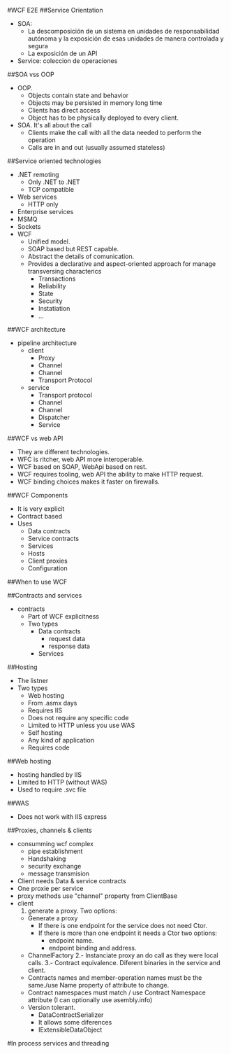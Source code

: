 #WCF E2E
##Service Orientation
+ SOA: 
  + La descomposición de un sistema en unidades de responsabilidad autónoma y la exposición de esas unidades de manera controlada y segura
  + La exposición de un API
+ Service: coleccion de operaciones

##SOA vss OOP
+ OOP. 
  + Objects contain state and behavior
  + Objects may be persisted in memory long time
  + Clients has direct access
  + Object has to be physically deployed to every client.
+ SOA. It's all about the call
  + Clients make the call with all the data needed to perform the operation
  + Calls are in and out (usually assumed stateless)

##Service oriented technologies
+ .NET remoting
  + Only .NET to .NET
  + TCP compatible 
+ Web services
  + HTTP only
+ Enterprise services
+ MSMQ
+ Sockets
+ WCF
  + Unified model.
  + SOAP based but REST capable.
  + Abstract the details of comunication.
  + Provides a declarative and aspect-oriented approach for manage transversing characterics
    + Transactions
    + Reliability
    + State
    + Security
    + Instatiation
    + ...

##WCF architecture
+ pipeline architecture
  + client
    + Proxy
    + Channel
    + Channel
    + Transport Protocol
  + service
    + Transport protocol
    + Channel
    + Channel
    + Dispatcher
    + Service 

##WCF vs web API
+ They are different technologies.
+ WFC is ritcher, web API more interoperable.
+ WCF based on SOAP, WebApi based on rest.
+ WCF requires tooling, web API the ability to make HTTP request.
+ WCF binding choices makes it faster on firewalls.

##WCF Components
+ It is very explicit
+ Contract based
+ Uses
  + Data contracts
  + Service contracts
  + Services
  + Hosts
  + Client proxies
  + Configuration

##When to use WCF

##Contracts and services
+ contracts
  + Part of WCF explicitness
  + Two types
    + Data contracts
      + request data
      + response data
    + Services
    
##Hosting
+ The listner
+ Two types
  +  Web hosting
    +  From .asmx days
    +  Requires IIS
    +  Does not require any specific code
    +  Limited to HTTP unless you use WAS
  +  Self hosting
    + Any kind of application
    + Requires code  

##Web hosting
+ hosting handled by IIS
+ Limited to HTTP (without WAS)
+ Used to require .svc file

##WAS
+ Does not work with IIS express

##Proxies, channels & clients
+ consumming wcf complex
  + pipe establishment
  + Handshaking
  + security exchange
  + message transmision
+ Client needs Data & service contracts
+ One proxie per service
+ proxy methods use "channel" property from ClientBase<T>
+ client
  1. generate a proxy. Two options:
    + Generate a proxy  
      + If there is one endpoint for the service does not need Ctor.
      + If there is more than one endpoint it needs a Ctor two options:
        + endpoint name.
        + endpoint binding and address.
    + ChannelFactory
  2.- Instanciate proxy an do call as they were local calls. 
  3.- Contract equivalence. Diferent binaries in the service and client. 
    + Contracts names and member-operation names must be the same./use Name property of attribute to change.
    + Contract namespaces must match / use Contract Namespace attribute (I can optionally use asembly.info)
    + Version tolerant.
      + DataContractSerializer
      + It allows some diferences
      + IExtensibleDataObject

#In process services and threading


